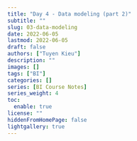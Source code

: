 ```yaml
---
title: "Day 4 - Data modeling (part 2)"
subtitle: ""
slug: 03-data-modeling
date: 2022-06-05
lastmod: 2022-06-05
draft: false
authors: ["Tuyen Kieu"]
description: ""
images: []
tags: ["BI"]
categories: []
series: [BI Course Notes]
series_weight: 4
toc:
  enable: true
license: ""
hiddenFromHomePage: false
lightgallery: true
---
```


<!--more-->
